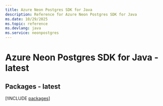 ```yaml
---
title: Azure Neon Postgres SDK for Java
description: Reference for Azure Neon Postgres SDK for Java
ms.date: 10/29/2025
ms.topic: reference
ms.devlang: java
ms.service: neonpostgres
---
```

# Azure Neon Postgres SDK for Java - latest
## Packages - latest
[!INCLUDE [packages](neon-postgres-index.md)]